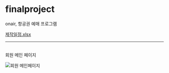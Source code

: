 # finalproject   

onair, 항공권 예매 프로그램   

[제작일정.xlsx](https://github.com/Runu09/finalproject/files/9146072/default.xlsx)   

<hr><br>
회원 메인 페이지

![회원 메인페이지](https://user-images.githubusercontent.com/88878686/179890980-0411b122-147e-4798-8b69-031267a47db6.jpg)   

<br>
